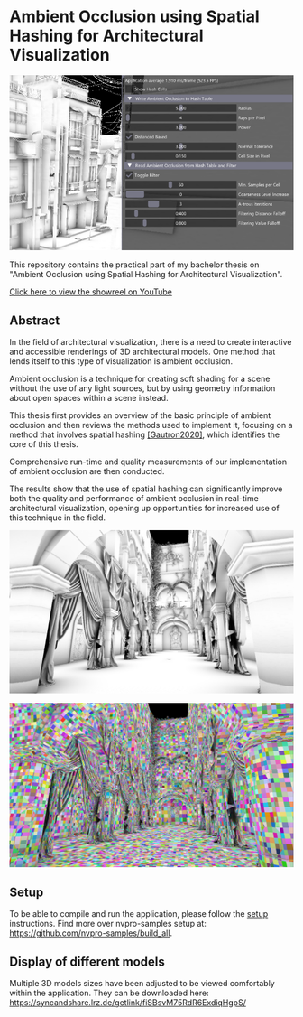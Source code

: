 # Ambient Occlusion using Spatial Hashing for Architectural Visualization


![UI](docs/Images/UI.png)

This repository contains the practical part of my bachelor thesis on "Ambient Occlusion using Spatial Hashing for Architectural Visualization".

[Click here to view the showreel on YouTube](https://www.youtube.com/watch?v=33Flh_GwaPs)

## Abstract

In the field of architectural visualization, there is a need to create interactive and accessible renderings of 3D architectural models. One method that lends itself to this type of visualization is ambient occlusion.

Ambient occlusion is a technique for creating soft shading for a scene without the use of any light sources, but by using geometry information about open spaces within a scene instead. 

This thesis first provides an overview of the basic principle of ambient occlusion and then reviews the methods used to implement it, focusing on a method that involves spatial hashing [[Gautron2020]](https://dl.acm.org/doi/10.1145/3388767.3407375), which identifies the core of this thesis. 

Comprehensive run-time and quality measurements of our implementation of ambient occlusion are then conducted.

The results show that the use of spatial hashing can significantly improve both the quality and performance of ambient occlusion in real-time architectural visualization, opening up opportunities for increased use of this technique in the field.


![result](docs/Images/result.png)

![debug_hash_cells](docs/Images/debug_hash_cells.png)

## Setup

To be able to compile and run the application, please follow the [setup](docs/setup.md) instructions. Find more over nvpro-samples setup at: https://github.com/nvpro-samples/build_all.

## Display of different models

Multiple 3D models sizes have been adjusted to be viewed comfortably within the application. They can be downloaded here: https://syncandshare.lrz.de/getlink/fiSBsvM75RdR6ExdiqHgpS/
